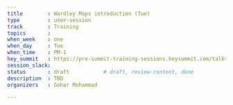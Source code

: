 ```yaml
---
title        : Wardley Maps introduction (Tue)
type         : user-session
track        : Training
topics       : 
when_week    : one
when_day     : Tue
when_time    : PM-1
hey_summit   : https://pre-summit-training-sessions.heysummit.com/talks/introduction-to-wardley-mapping-2/
session_slack:
status       : draft           # draft, review-content, done
description  : TBD
organizers   : Goher Mohammad

---
```


<!--(add intro)

## WHY

(...)

## What

(...)

## Outcomes

(...)

## References

(...)


## Previous-->
